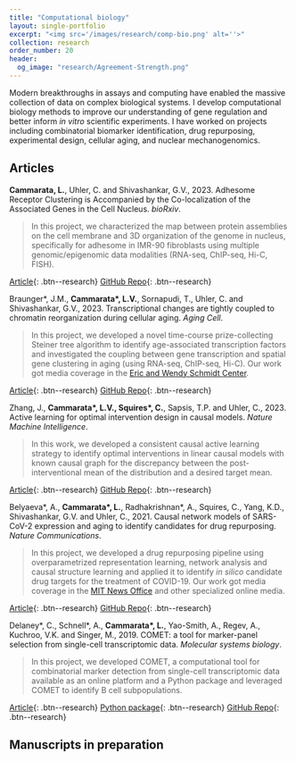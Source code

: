 ```yaml
---
title: "Computational biology"
layout: single-portfolio
excerpt: "<img src='/images/research/comp-bio.png' alt=''>"
collection: research
order_number: 20
header: 
  og_image: "research/Agreement-Strength.png"
---
```


Modern breakthroughs in assays and computing have enabled the massive collection of data on complex biological systems. I develop computational biology methods to improve our understanding of gene regulation and better inform *in vitro* scientific experiments. I have worked on projects including combinatorial biomarker identification, drug repurposing, experimental design, cellular aging, and nuclear mechanogenomics. 

## Articles

**Cammarata, L.**, Uhler, C. and Shivashankar, G.V., 2023. Adhesome Receptor Clustering is Accompanied by the Co-localization of the Associated Genes in the Cell Nucleus. _bioRxiv_.
> In this project, we characterized the map between protein assemblies on the cell membrane and 3D organization of the genome in nucleus, specifically for adhesome in IMR-90 fibroblasts using multiple genomic/epigenomic data modalities (RNA-seq, ChIP-seq, Hi-C, FISH).

[Article](https://www.biorxiv.org/content/10.1101/2023.12.07.570697v1){: .btn--research} [GitHub Repo](https://github.com/uhlerlab/adhesome_clustering/){: .btn--research}

Braunger\*, J.M., **Cammarata\*, L.V.**, Sornapudi, T., Uhler, C. and Shivashankar, G.V., 2023. Transcriptional changes are tightly coupled to chromatin reorganization during cellular aging. _Aging Cell_.
> In this project, we developed a novel time-course prize-collecting Steiner tree algorithm to identify age-associated transcription factors and investigated the coupling between gene transcription and spatial gene clustering in aging (using RNA-seq, ChIP-seq, Hi-C). Our work got media coverage in the [Eric and Wendy Schmidt Center](https://www.ericandwendyschmidtcenter.org/updates/researchers-identify-new-regulators-of-cellular-aging).

[Article](https://onlinelibrary.wiley.com/doi/full/10.1111/acel.14056){: .btn--research} [GitHub Repo](https://github.com/uhlerlab/aging_transcriptome_and_chromatin){: .btn--research}

Zhang, J., **Cammarata\*, L.V., Squires\*, C.**, Sapsis, T.P. and Uhler, C., 2023. Active learning for optimal intervention design in causal models. _Nature Machine Intelligence_.
> In this work, we developed a consistent causal active learning strategy to identify optimal interventions in linear causal models with known causal graph for the discrepancy between the post-interventional mean of the distribution and a desired target mean.

[Article](https://www.nature.com/articles/s42256-023-00719-0){: .btn--research} [GitHub Repo](https://github.com/uhlerlab/actlearn_optint){: .btn--research}

Belyaeva\*, A., **Cammarata\*, L.**, Radhakrishnan\*, A., Squires, C., Yang, K.D., Shivashankar, G.V. and Uhler, C., 2021. Causal network models of SARS-CoV-2 expression and aging to identify candidates for drug repurposing. _Nature Communications_.

> In this project, we developed a drug repurposing pipeline using overparametrized representation learning, network analysis and causal structure learning and applied it to identify *in silico* candidate drug targets for the treatment of COVID-19. Our work got media coverage in the [MIT News Office](https://news.mit.edu/2021/machine-learning-treatment-covid-19-0216) and other specialized online media.

[Article](https://www.nature.com/articles/s41467-021-21056-z){: .btn--research} [GitHub Repo](https://github.com/uhlerlab/covid19_repurposing){: .btn--research}

Delaney\*, C., Schnell\*, A., **Cammarata\*, L.**, Yao-Smith, A., Regev, A., Kuchroo, V.K. and Singer, M., 2019. COMET: a tool for marker-panel selection from single-cell transcriptomic data. _Molecular systems biology_.

> In this project, we developed COMET, a computational tool for combinatorial marker detection from single-cell transcriptomic data available as an online platform and a Python package and leveraged COMET to identify B cell subpopulations.

[Article](https://www.embopress.org/doi/full/10.15252/msb.20199005){: .btn--research} [Python package](https://hgmd.readthedocs.io/en/latest/){: .btn--research} [GitHub Repo](https://github.com/MSingerLab/COMETSC){: .btn--research}

## Manuscripts in preparation

